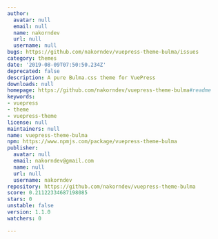 ```yaml
---
author:
  avatar: null
  email: null
  name: nakorndev
  url: null
  username: null
bugs: https://github.com/nakorndev/vuepress-theme-bulma/issues
category: themes
date: '2019-08-09T07:50:50.234Z'
deprecated: false
description: A pure Bulma.css theme for VuePress
downloads: null
homepage: https://github.com/nakorndev/vuepress-theme-bulma#readme
keywords:
- vuepress
- theme
- vuepress-theme
license: null
maintainers: null
name: vuepress-theme-bulma
npm: https://www.npmjs.com/package/vuepress-theme-bulma
publisher:
  avatar: null
  email: nakorndev@gmail.com
  name: null
  url: null
  username: nakorndev
repository: https://github.com/nakorndev/vuepress-theme-bulma
score: 0.21122334687198085
stars: 0
unstable: false
version: 1.1.0
watchers: 0

---
```


